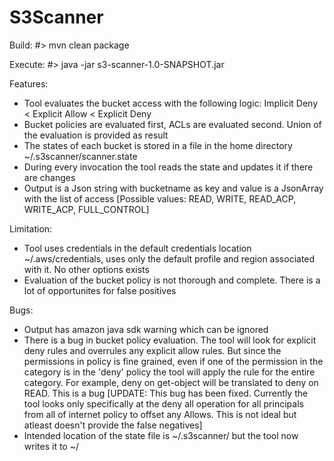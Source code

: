 # S3Scanner


Build:
#> mvn clean package

Execute:
#> java -jar s3-scanner-1.0-SNAPSHOT.jar 


Features:

* Tool evaluates the bucket access with the following logic: Implicit Deny < Explicit Allow < Explicit Deny
* Bucket policies are evaluated first, ACLs are evaluated second. Union of the evaluation is provided as result
* The states of each bucket is stored in a file in the home directory ~/.s3scanner/scanner.state
* During every invocation the tool reads the state and updates it if there are changes
* Output is a Json string with bucketname as key and value is a JsonArray with the list of access [Possible values: READ, WRITE,
READ_ACP, WRITE_ACP, FULL_CONTROL]


Limitation:
* Tool uses credentials in the default credentials location ~/.aws/credentials, uses only the default profile and region
associated with it. No other options exists
* Evaluation of the bucket policy is not thorough and complete. There is a lot of opportunites for false positives



Bugs:
* Output has amazon java sdk warning which can be ignored
* There is a bug in bucket policy evaluation. The tool will look for explicit deny rules and overrules any explicit allow rules.
But since the permissions in policy is fine grained, even if one of the permission in the category is in the 'deny' policy
the tool will apply the rule for the entire category. For example, deny on get-object will be translated to deny on READ. This
is a bug
   [UPDATE:  This bug has been fixed. Currently the tool looks only specifically at the deny all operation for all principals from all of internet policy to offset any Allows. This is not ideal but atleast doesn't provide the false negatives]
* Intended location of the state file is ~/.s3scanner/ but the tool now writes it to ~/
